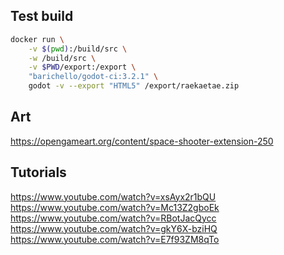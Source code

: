 ## Test build

```bash
docker run \
    -v $(pwd):/build/src \
    -w /build/src \
    -v $PWD/export:/export \
    "barichello/godot-ci:3.2.1" \
    godot -v --export "HTML5" /export/raekaetae.zip
```
## Art

https://opengameart.org/content/space-shooter-extension-250

## Tutorials
https://www.youtube.com/watch?v=xsAyx2r1bQU
https://www.youtube.com/watch?v=Mc13Z2gboEk
https://www.youtube.com/watch?v=RBotJacQycc
https://www.youtube.com/watch?v=gkY6X-bziHQ
https://www.youtube.com/watch?v=E7f93ZM8qTo
